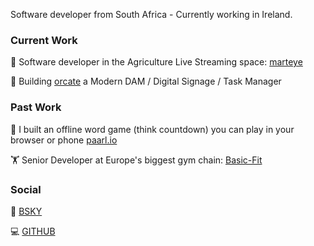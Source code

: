 Software developer from South Africa - Currently working in Ireland.

### Current Work

🐄  Software developer in the Agriculture Live Streaming space: [marteye](https://github.com/MartEye/) 

🐋 Building [orcate](https://www.orcate.com) a Modern DAM / Digital Signage / Task Manager


### Past Work

🤳 I built an offline word game (think countdown) you can play in your browser or phone [paarl.io](https://www.paarl.io)

🏋️ Senior Developer at Europe's biggest gym chain: [Basic-Fit](https://www.basic-fit.com)


### Social

🦋 [BSKY](https://bsky.app/profile/ahwelgemoed.bsky.social)

💻 [GITHUB](https://github.com/ahwelgemoed)


